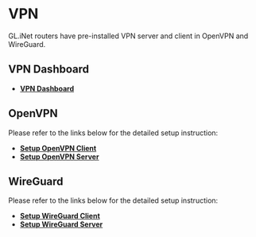 # VPN

GL.iNet routers have pre-installed VPN server and client in OpenVPN and WireGuard.

## VPN Dashboard

- [**VPN Dashboard**](../../../interface_guide/vpn_dashboard/)

## OpenVPN

Please refer to the links below for the detailed setup instruction:

- [**Setup OpenVPN Client**](../../../interface_guide/openvpn_client/)
- [**Setup OpenVPN Server**](../../../interface_guide/openvpn_server/)

## WireGuard

Please refer to the links below for the detailed setup instruction:

- [**Setup WireGuard Client**](../../../interface_guide/wireguard_client/)
- [**Setup WireGuard Server**](../../../interface_guide/wireguard_server/)
